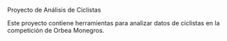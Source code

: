 Proyecto de Análisis de Ciclistas

Este proyecto contiene herramientas para analizar datos de ciclistas en la competición de Orbea Monegros.
